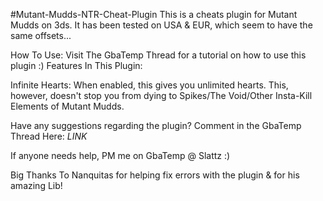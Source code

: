 #Mutant-Mudds-NTR-Cheat-Plugin
This is a cheats plugin for Mutant Mudds on 3ds. It has been tested on USA & EUR, which seem to have the same offsets...

How To Use:
Visit The GbaTemp Thread for a tutorial on how to use this plugin :)
Features In This Plugin:

Infinite Hearts: When enabled, this gives you unlimited hearts. This, however, doesn't stop you from dying to Spikes/The Void/Other Insta-Kill Elements of Mutant Mudds.

Have any suggestions regarding the plugin? Comment in the GbaTemp Thread Here:
*LINK*

If anyone needs help, PM me on GbaTemp @ Slattz :)

Big Thanks To Nanquitas for helping fix errors with the plugin & for his amazing Lib!
